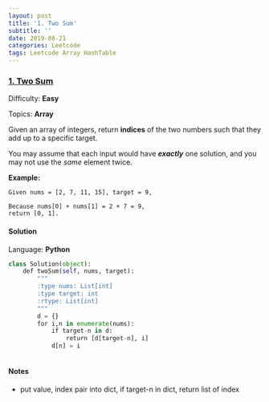 ```yaml
---
layout: post
title: '1. Two Sum'
subtitle: ''
date: 2019-08-21
categories: Leetcode
tags: Leetcode Array HashTable
---
```

### [1\. Two Sum](https://leetcode.com/problems/two-sum/)

Difficulty: **Easy**

Topics: **Array**

Given an array of integers, return **indices** of the two numbers such that they add up to a specific target.

You may assume that each input would have **_exactly_** one solution, and you may not use the _same_ element twice.

**Example:**

```
Given nums = [2, 7, 11, 15], target = 9,

Because nums[0] + nums[1] = 2 + 7 = 9,
return [0, 1].
```


#### Solution

Language: **Python**

```python
class Solution(object):
    def twoSum(self, nums, target):
        """
        :type nums: List[int]
        :type target: int
        :rtype: List[int]
        """
        d = {}
        for i,n in enumerate(nums):
            if target-n in d:
                return [d[target-n], i]
            d[n] = i
        
```

#### Notes
- put value, index pair into dict, if target-n in dict, return list of index